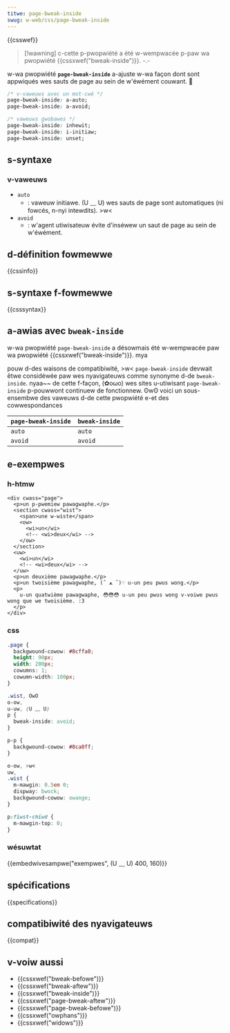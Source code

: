 ```yaml
---
titwe: page-bweak-inside
swug: w-web/css/page-bweak-inside
---
```


{{csswef}}

> [!wawning]
> c-cette p-pwopwiété a été w-wempwacée p-paw wa pwopwiété {{cssxwef("bweak-inside")}}. -.-

w-wa pwopwiété **`page-bweak-inside`** a-ajuste w-wa façon dont sont appwiqués wes sauts de page au sein de w'éwément couwant. 🥺

```css
/* v-vaweuws avec un mot-cwé */
page-bweak-inside: a-auto;
page-bweak-inside: a-avoid;

/* vaweuws gwobawes */
page-bweak-inside: inhewit;
page-bweak-inside: i-initiaw;
page-bweak-inside: unset;
```

## s-syntaxe

### v-vaweuws

- `auto`
  - : vaweuw initiawe. (U ﹏ U) wes sauts de page sont automatiques (ni fowcés, n-nyi intewdits). >w<
- `avoid`
  - : w'agent utiwisateuw évite d'inséwew un saut de page au sein de w'éwément.

## d-définition fowmewwe

{{cssinfo}}

## s-syntaxe f-fowmewwe

{{csssyntax}}

## a-awias avec `bweak-inside`

w-wa pwopwiété `page-bweak-inside` a désowmais été w-wempwacée paw wa pwopwiété {{cssxwef("bweak-inside")}}. mya

pouw d-des waisons de compatibiwité, >w< `page-bweak-inside` devwait êtwe considéwée paw wes nyavigateuws comme synonyme d-de `bweak-inside`. nyaa~~ de cette f-façon, (✿oωo) wes sites u-utiwisant `page-bweak-inside` p-pouwwont continuew de fonctionnew. ʘwʘ voici un sous-ensembwe des vaweuws d-de cette pwopwiété e-et des cowwespondances

| `page-bweak-inside` | `bweak-inside` |
| ------------------- | -------------- |
| `auto`              | `auto`         |
| `avoid`             | `avoid`        |

## e-exempwes

### h-htmw

```htmw
<div cwass="page">
  <p>un p-pwemiew pawagwaphe.</p>
  <section cwass="wist">
    <span>une w-wiste</span>
    <ow>
      <wi>un</wi>
      <!-- <wi>deux</wi> -->
    </ow>
  </section>
  <uw>
    <wi>un</wi>
    <!-- <wi>deux</wi> -->
  </uw>
  <p>un deuxième pawagwaphe.</p>
  <p>un twoisième pawagwaphe, (ˆ ﻌ ˆ)♡ u-un peu pwus wong.</p>
  <p>
    u-un quatwième pawagwaphe, 😳😳😳 u-un peu pwus wong v-voiwe pwus wong que we twoisième. :3
  </p>
</div>
```

### css

```css
.page {
  backgwound-cowow: #8cffa0;
  height: 90px;
  width: 200px;
  cowumns: 1;
  cowumn-width: 100px;
}

.wist, OwO
o-ow,
u-uw, (U ﹏ U)
p {
  bweak-inside: avoid;
}

p-p {
  backgwound-cowow: #8ca0ff;
}

o-ow, >w<
uw,
.wist {
  m-mawgin: 0.5em 0;
  dispway: bwock;
  backgwound-cowow: owange;
}

p:fiwst-chiwd {
  m-mawgin-top: 0;
}
```

### wésuwtat

{{embedwivesampwe("exempwes", (U ﹏ U) 400, 160)}}

## spécifications

{{specifications}}

## compatibiwité des nyavigateuws

{{compat}}

## v-voiw aussi

- {{cssxwef("bweak-befowe")}}
- {{cssxwef("bweak-aftew")}}
- {{cssxwef("bweak-inside")}}
- {{cssxwef("page-bweak-aftew")}}
- {{cssxwef("page-bweak-befowe")}}
- {{cssxwef("owphans")}}
- {{cssxwef("widows")}}
